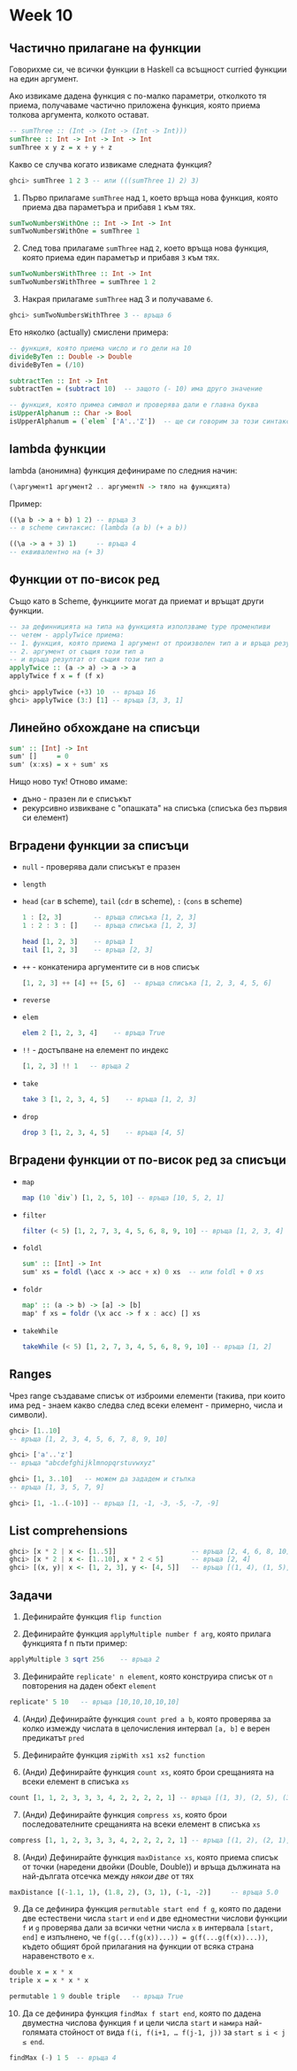 # Week 10

## Частично прилагане на функции

Говорихме си, че всички функции в Haskell са всъщност curried функции на един аргумент.

Ако извикаме дадена функция с по-малко параметри, отколкото тя приема, получаваме частично приложена функция, която приема толкова аргумента, колкото остават.  

```haskell
-- sumThree :: (Int -> (Int -> (Int -> Int)))
sumThree :: Int -> Int -> Int -> Int
sumThree x y z = x + y + z  
```

Какво се случва когато извикаме следната функция?

```haskell
ghci> sumThree 1 2 3 -- или (((sumThree 1) 2) 3)
```

1. Първо прилагаме `sumThree` над `1`, което връща нова функция, която приема два параметъра и прибавя `1` към тях.
```haskell
sumTwoNumbersWithOne :: Int -> Int -> Int
sumTwoNumbersWithOne = sumThree 1
```

2. След това прилагаме `sumThree` над `2`, което връща нова функция, която приема един параметър и прибавя `3` към тях.
```haskell
sumTwoNumbersWithThree :: Int -> Int
sumTwoNumbersWithThree = sumThree 1 2
```

3. Накрая прилагаме `sumThree` над 3 и получаваме `6`.
```haskell
ghci> sumTwoNumbersWithThree 3 -- връща 6
```

Ето няколко (actually) смислени примера:

```haskell
-- функция, която приема число и го дели на 10
divideByTen :: Double -> Double  
divideByTen = (/10)

subtractTen :: Int -> Int
subtractTen = (subtract 10)  -- защото (- 10) има друго значение

-- функция, която примеа символ и проверява дали е главна буква
isUpperAlphanum :: Char -> Bool  
isUpperAlphanum = (`elem` ['A'..'Z'])  -- ще си говорим за този синтаксис по-долу
```

## lambda функции

lambda (анонимна) функция дефинираме по следния начин:

```haskell
(\аргумент1 aргумент2 .. aргументN -> тяло на функцията)
```

Пример:

```haskell
((\a b -> a + b) 1 2) -- връща 3
-- в scheme синтаксис: (lambda (a b) (+ a b))

((\a -> a + 3) 1)     -- връща 4
-- еквивалентно на (+ 3)
```

## Функции от по-висок ред

Също като в Scheme, функциите могат да приемат и връщат други функции.

```haskell
-- за дефинницията на типа на функцията използваме type променливи
-- четем - applyTwice приема:
-- 1. функция, която приема 1 аргумент от произволен тип a и връща резултат от същия тип a
-- 2. аргумент от същия този тип а
-- и връща резултат от същия този тип a
applyTwice :: (a -> a) -> a -> a  
applyTwice f x = f (f x)  
```

```haskell
ghci> applyTwice (+3) 10  -- връща 16
ghci> applyTwice (3:) [1] -- връща [3, 3, 1]
```

## Линейно обхождане на списъци

```haskell
sum' :: [Int] -> Int
sum' []     = 0
sum' (x:xs) = x + sum' xs
```

Нищо ново тук! Oтново имаме:
- дъно - празен ли е списъкът
- рекурсивно извикване с "опашката" на списъка (списъка без първия си елемент)

## Вградени функции за списъци

- `null` - проверява дали списъкът е празен

- `length`

- `head` (`car` в scheme), `tail` (`cdr` в scheme), `:` (`cons` в scheme)

  ```haskell
  1 : [2, 3]        -- връща списъка [1, 2, 3]
  1 : 2 : 3 : []    -- връща списъка [1, 2, 3]

  head [1, 2, 3]    -- връща 1
  tail [1, 2, 3]    -- връща [2, 3]
  ```

- `++` - конкатенира аргументите си в нов списък
  ```haskell
  [1, 2, 3] ++ [4] ++ [5, 6]  -- връща списъка [1, 2, 3, 4, 5, 6]
  ```

- `reverse`

- `elem`

  ```haskell
  elem 2 [1, 2, 3, 4]    -- връща True
  ```

- `!!` - достъпване на елемент по индекс

  ```haskell
  [1, 2, 3] !! 1   -- връща 2
  ```

- `take`

  ```haskell
  take 3 [1, 2, 3, 4, 5]    -- връща [1, 2, 3]
  ```

- `drop`

  ```haskell
  drop 3 [1, 2, 3, 4, 5]    -- връща [4, 5]
  ```

## Вградени функции от по-висок ред за списъци

- `map`

  ```haskell
  map (10 `div`) [1, 2, 5, 10] -- връща [10, 5, 2, 1]
  ```

- `filter`

  ```haskell
  filter (< 5) [1, 2, 7, 3, 4, 5, 6, 8, 9, 10] -- връща [1, 2, 3, 4]
  ```

- `foldl`

  ```haskell
  sum' :: [Int] -> Int  
  sum' xs = foldl (\acc x -> acc + x) 0 xs  -- или foldl + 0 xs
  ```

- `foldr`

  ```haskell
  map' :: (a -> b) -> [a] -> [b]  
  map' f xs = foldr (\x acc -> f x : acc) [] xs  
  ```

- `takeWhile`

  ```haskell
  takeWhile (< 5) [1, 2, 7, 3, 4, 5, 6, 8, 9, 10] -- връща [1, 2]
  ```

## Ranges

Чрез range създаваме списък от изброими елементи (такива, при които има ред - знаем какво следва след всеки елемент - примерно, числа и символи).

```haskell
ghci> [1..10]  
-- връща [1, 2, 3, 4, 5, 6, 7, 8, 9, 10]

ghci> ['a'..'z']  
-- връща "abcdefghijklmnopqrstuvwxyz"

ghci> [1, 3..10]   -- можем да зададем и стъпка
-- връща [1, 3, 5, 7, 9]

ghci> [1, -1..(-10)] -- връща [1, -1, -3, -5, -7, -9]
```

## List comprehensions

```haskell
ghci> [x * 2 | x <- [1..5]]                   -- връща [2, 4, 6, 8, 10]  
ghci> [x * 2 | x <- [1..10], x * 2 < 5]       -- връща [2, 4]
ghci> [(x, y)| x <- [1, 2, 3], y <- [4, 5]]   -- връща [(1, 4), (1, 5), (2, 4), (2, 5), (3, 4), (3, 5)]
```

## Задачи

1. Дефинирайте функция `flip function`

2. Дефинирайте функция `applyMultiple number f arg`, която прилага функцията f n пъти пример:

  ```haskell
  applyMultiple 3 sqrt 256    -- връща 2
  ```

3. Дефинирайте `replicate' n element`, която конструира списък от `n` повторения на даден обект `element`

  ```haskell
  replicate' 5 10   -- връща [10,10,10,10,10]
  ```

4. (Анди) Дефинирайте функция `count pred a b`, която проверява за колко измежду числата в целочисления интервал `[a, b]` е верен предикатът `pred`

5. Дефинирайте функция `zipWith xs1 xs2 function`

6. (Анди) Дефинирайте функция `count xs`, която брои срещанията на всеки елемент в списъка `xs`

  ```haskell
  count [1, 1, 2, 3, 3, 3, 4, 2, 2, 2, 2, 1] -- връща [(1, 3), (2, 5), (3, 3), (4,1)]
  ```

7. (Анди) Дефинирайте функция `compress xs`, която брои последователните срещанията на всеки елемент в списъка `xs`

  ```haskell
  compress [1, 1, 2, 3, 3, 3, 4, 2, 2, 2, 2, 1] -- връща [(1, 2), (2, 1), (3, 3), (4, 1), (2, 4), (1, 1)]
  ```

8. (Анди) Дефинирайте функция `maxDistance xs`, която приема списък от точки (наредени двойки (Double, Double)) и връща дължината на най-дългата отсечка между *някои две* от тях

  ```haskell
  maxDistance [(-1.1, 1), (1.8, 2), (3, 1), (-1, -2)]     -- връща 5.0
  ```

9. Да се дефинира функция `permutable start end f g`, която по дадени две естествени числа `start` и `end` и две едноместни числови функции `f` и `g` проверява дали за всички четни числа `x` в интервала `[start, end]` е изпълнено, че `f(g(...f(g(x))...)) = g(f(...g(f(x))...))`, където общият брой прилагания на функции от всяка страна наравенството е `x`.

  ```haskell
  double x = x * x
  triple x = x * x * x

  permutable 1 9 double triple   -- връща True
  ```

10. Да се дефинира функция `findMax f start end`, която по дадена двуместна числова функция `f` и цели числа `start` и `намира` най-голямата стойност от вида `f(i, f(i+1, … f(j-1, j))` за `start ≤ i < j ≤ end`.

  ```haskell
  findMax (-) 1 5  -- връща 4
  ```

